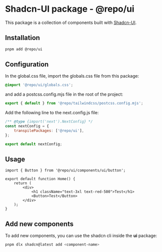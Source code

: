 # Shadcn-UI package - @repo/ui

This package is a collection of components built with [Shadcn-UI](https://ui.shadcn.com/).

## Installation

```bash
pnpm add @repo/ui
```

## Configuration

In the global.css file, import the globals.css file from this package:

```css
@import '@repo/ui/globals.css';
```

and add a postcss.config.mjs file in the root of the project:

```js
export { default } from '@repo/tailwindcss/postcss.config.mjs';
```

Add the following line to the next.config.js file:

```js
/** @type {import('next').NextConfig} */
const nextConfig = {
    transpilePackages: ['@repo/ui'],
};

export default nextConfig;
```

## Usage

```tsx
import { Button } from '@repo/ui/components/ui/button';

export default function Home() {
    return (
        <div>
            <h1 className="text-3xl text-red-500">Test</h1>
            <Button>Test</Button>
        </div>
    );
}
```

## Add new components

To add new components, you can use the shadcn cli inside the **ui** package:

```bash
pnpm dlx shadcn@latest add <component-name>
```

